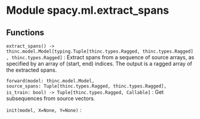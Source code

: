 Module spacy.ml.extract_spans
=============================

Functions
---------

    
`extract_spans() ‑> thinc.model.Model[typing.Tuple[thinc.types.Ragged, thinc.types.Ragged], thinc.types.Ragged]`
:   Extract spans from a sequence of source arrays, as specified by an array
    of (start, end) indices. The output is a ragged array of the
    extracted spans.

    
`forward(model: thinc.model.Model, source_spans: Tuple[thinc.types.Ragged, thinc.types.Ragged], is_train: bool) ‑> Tuple[thinc.types.Ragged, Callable]`
:   Get subsequences from source vectors.

    
`init(model, X=None, Y=None)`
: